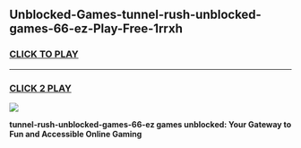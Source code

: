 
## Unblocked-Games-tunnel-rush-unblocked-games-66-ez-Play-Free-1rrxh
<h3>
<a href="https://premium76.site?title=tunnel-rush-unblocked-games-66-ez&ref=21A">CLICK TO PLAY</a></h3>
<hr>

<h3>
<a href="https://premium76.site?title=tunnel-rush-unblocked-games-66-ez&ref=21A">CLICK 2 PLAY</a>
  
</h3>

<a href="https://premium76.site?title=tunnel-rush-unblocked-games-66-ez&ref=21A"><img src="https://clearcache.store/games.png"></a>


**tunnel-rush-unblocked-games-66-ez games unblocked: Your Gateway to Fun and Accessible Online Gaming**
